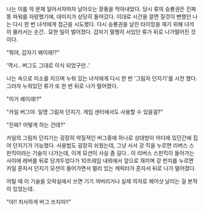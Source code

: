 나는 이를 악 문채 일어서자마자 날아오는 장풍을 막아내었다.
당시 류의 승룡권은 진짜 똥 파워를 자랑했기에, 데미지가 상당히 들어갔다.
이대로 시간을 끌면 질것이 뻔했던 나는 다시 한 번 녀석에게 접근을 시도했다.
다시 승룡권을 날린 타이밍을 재기 위해 녀석이 물러서는 순간..
묘한 일이 벌어졌다.
갑자기 멀쩡히 서있던 류가 뒤로 나가떨어진 것이다.

"뭐야, 갑자기 왜이래!?" 

'역시.. 버그도 그대로 이식 되었구만..' 

나는 속으로 미소를 지으며 누워 있는 녀석에게 다시 한 번 '그림자 던지기'를 시전 했다. 그러자 누워있던 류가 또 한 번 뒤로 나가 떨어졌다.

"이거 왜이래!?" 

"카일 버그야. 일명 그림자 던지기. 게임 센터에서도 사용할 수 있을걸?" 

"진짜? 어떻게 하는 건데?" 

카일의 그림자 던지기는 굉장히 악질적인 버그중에 하나로 상대방이 어디에 있던간에 집어 던지기가 가능했다. 사용법도 굉장히 쉬웠는데, 그냥 서서 강 킥을 누르면 리버스 스핀킥이라는 기술이 나가는데, 이게 모션이 사실 좀 길다..
이 리버스 스핀킥이 들어가는 사이에 레버를 뒤로 당겨두었다가 10프레임 내외에서 앞으로 재끼며 강 펀치를 누르면 카일 혼자서 던지기 모션이 들어가면서 멀리 있는 캐릭터가 혼자서 뒤로 나가 떨어졌다.

어릴 때 이 기술을 오락실에서 쓰면 기기 꺼버리거나 실제 의자로 체어샷 날리는 걸 본적이 있었는데..

"야!! 치사하게 버그 쓰지마!!" 